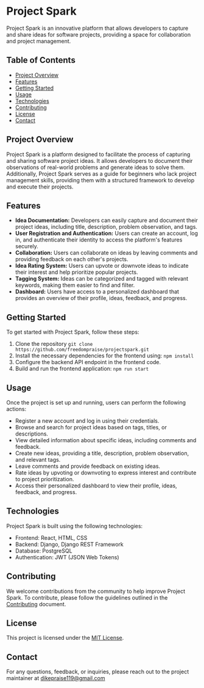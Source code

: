 # Project Spark

Project Spark is an innovative platform that allows developers to capture and share ideas for software projects, providing a space for collaboration and project management.

## Table of Contents
- [Project Overview](#project-overview)
- [Features](#features)
- [Getting Started](#getting-started)
- [Usage](#usage)
- [Technologies](#technologies)
- [Contributing](#contributing)
- [License](#license)
- [Contact](#contact)

## Project Overview
Project Spark is a platform designed to facilitate the process of capturing and sharing software project ideas. It allows developers to document their observations of real-world problems and generate ideas to solve them. Additionally, Project Spark serves as a guide for beginners who lack project management skills, providing them with a structured framework to develop and execute their projects.

## Features
- **Idea Documentation:** Developers can easily capture and document their project ideas, including title, description, problem observation, and tags.
- **User Registration and Authentication:** Users can create an account, log in, and authenticate their identity to access the platform's features securely.
- **Collaboration:** Users can collaborate on ideas by leaving comments and providing feedback on each other's projects.
- **Idea Rating System:** Users can upvote or downvote ideas to indicate their interest and help prioritize popular projects.
- **Tagging System:** Ideas can be categorized and tagged with relevant keywords, making them easier to find and filter.
- **Dashboard:** Users have access to a personalized dashboard that provides an overview of their profile, ideas, feedback, and progress.

## Getting Started
To get started with Project Spark, follow these steps:

1. Clone the repository ```git clone 
https://github.com/freedompraise/projectspark.git```
2. Install the necessary dependencies for the frontend using: `npm install`
3. Configure the backend API endpoint in the frontend code.
4. Build and run the frontend application: `npm run start`

## Usage
Once the project is set up and running, users can perform the following actions:

- Register a new account and log in using their credentials.
- Browse and search for project ideas based on tags, titles, or descriptions.
- View detailed information about specific ideas, including comments and feedback.
- Create new ideas, providing a title, description, problem observation, and relevant tags.
- Leave comments and provide feedback on existing ideas.
- Rate ideas by upvoting or downvoting to express interest and contribute to project prioritization.
- Access their personalized dashboard to view their profile, ideas, feedback, and progress.

## Technologies
Project Spark is built using the following technologies:

- Frontend: React, HTML, CSS
- Backend: Django, Django REST Framework
- Database: PostgreSQL
- Authentication: JWT (JSON Web Tokens)

## Contributing
We welcome contributions from the community to help improve Project Spark. To contribute, please follow the guidelines outlined in the [Contributing](/docs/CONTRIBUTING.md) document.
## License
This project is licensed under the [MIT License](LICENSE).

## Contact
For any questions, feedback, or inquiries, please reach out to the project maintainer at dikepraise119@gmail.com
